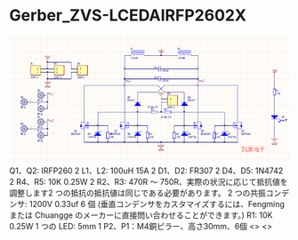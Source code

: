 # Gerber_ZVS-LCEDAIRFP2602X
<img src="https://github.com/xfmn/Gerber_ZVS-LCEDAIRFP2602X/blob/main/033259cyy1ddog7ztypdk9.png">
Q1、Q2: IRFP260 2 L1、L2: 100uH 15A 2 D1、D2: FR307 2 D4、D5: 1N4742 2 R4、R5: 10K 0.25W 2 R2、R3: 470R ～ 750R、実際の状況に応じて抵抗値を調整します2 つの抵抗の抵抗値は同じである必要があります。 2 つの共振コンデンサ: 1200V 0.33uf 6 個 (垂直コンデンサをカスタマイズするには、Fengming または Chuangge のメーカーに直接問い合わせることができます。) R1: 10K 0.25W 1 つの LED: 5mm 1 P2、P1：M4銅ピラー、高さ30mm、6個
<>
<>
